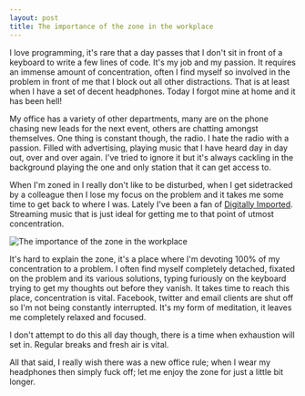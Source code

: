 ```yaml
---
layout: post
title: The importance of the zone in the workplace
---
```

I love programming, it's rare that a day passes that I don't sit in front of a keyboard to write a few lines of code.  It's my job and my passion.  It requires an immense amount of concentration, often I find myself so involved in the problem in front of me that I block out all other distractions.  That is at least when I have a set of decent headphones.  Today I forgot mine at home and it has been hell!

My office has a variety of other departments, many are on the phone chasing new leads for the next event, others are chatting amongst themselves.  One thing is constant though, the radio.  I hate the radio with a passion.  Filled with advertising, playing music that I have heard day in day out, over and over again.  I've tried to ignore it but it's always cackling in the background playing the one and only station that it can get access to.

When I'm zoned in I really don't like to be disturbed, when I get sidetracked by a colleague then I lose my focus on the problem and it takes me some time to get back to where I was.  Lately I've been a fan of [Digitally Imported](http://di.fm/ "Digitally Imported").  Streaming music that is just ideal for getting me to that point of utmost concentration.

![The importance of the zone in the workplace](https://s3.amazonaws.com/blog.beilabs.com/images/2012-04-02-the-importance-of-the-zone-in-the-workplace.jpg "The importance of the zone in the workplace")

It's hard to explain the zone, it's a place where I'm devoting 100% of my concentration to a problem.  I often find myself completely detached, fixated on the problem and its various solutions, typing furiously on the keyboard trying to get my thoughts out before they vanish.  It takes time to reach this place, concentration is vital.  Facebook, twitter and email clients are shut off so I'm not being constantly interrupted.  It's my form of meditation, it leaves me completely relaxed and focused.

I don't attempt to do this all day though, there is a time when exhaustion will set in.  Regular breaks and fresh air is vital.

All that said, I really wish there was a new office rule; when I wear my headphones then simply fuck off; let me enjoy the zone for just a little bit longer.